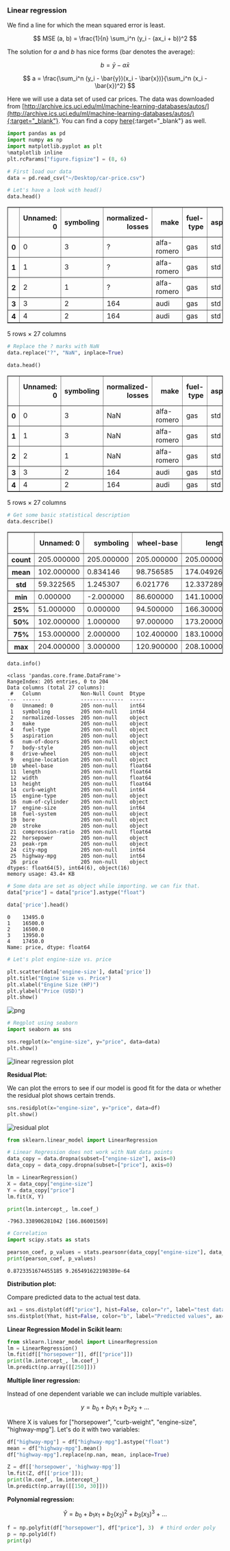 ### Linear regression 

We find a line for which the mean squared error is least. 

$$ MSE (a, b) = \frac{1}{n} \sum_i^n (y_i - (ax_i + b))^2  $$ 

The solution for $a$ and $b$ has nice forms (bar denotes the average): 

$$ b = \bar{y} - a \bar{x}  $$ 

$$ a = \frac{\sum_i^n (y_i - \bar{y})(x_i - \bar{x})}{\sum_i^n (x_i - \bar{x})^2}  $$ 

Here we will use a data set of used car prices. The data was downloaded from [http://archive.ics.uci.edu/ml/machine-learning-databases/autos/](http://archive.ics.uci.edu/ml/machine-learning-databases/autos/){:target="_blank"}. You can find a copy [here](https://pranabdas.github.io/drive/downloads/datasets/car-price.csv){:target="_blank"} as well. 

```python
import pandas as pd
import numpy as np 
import matplotlib.pyplot as plt
%matplotlib inline
plt.rcParams["figure.figsize"] = (8, 6)
```


```python
# First load our data
data = pd.read_csv("~/Desktop/car-price.csv")
```


```python
# Let's have a look with head()
data.head()
```




<div>
<style scoped>
    .dataframe tbody tr th:only-of-type {
        vertical-align: middle;
    }

    .dataframe tbody tr th {
        vertical-align: top;
    }

    .dataframe thead th {
        text-align: right;
    }
</style>
<table border="1" class="dataframe">
  <thead>
    <tr style="text-align: right;">
      <th></th>
      <th>Unnamed: 0</th>
      <th>symboling</th>
      <th>normalized-losses</th>
      <th>make</th>
      <th>fuel-type</th>
      <th>aspiration</th>
      <th>num-of-doors</th>
      <th>body-style</th>
      <th>drive-wheel</th>
      <th>engine-location</th>
      <th>...</th>
      <th>engine-size</th>
      <th>fuel-system</th>
      <th>bore</th>
      <th>stroke</th>
      <th>compression-ratio</th>
      <th>horsepower</th>
      <th>peak-rpm</th>
      <th>city-mpg</th>
      <th>highway-mpg</th>
      <th>price</th>
    </tr>
  </thead>
  <tbody>
    <tr>
      <th>0</th>
      <td>0</td>
      <td>3</td>
      <td>?</td>
      <td>alfa-romero</td>
      <td>gas</td>
      <td>std</td>
      <td>two</td>
      <td>convertible</td>
      <td>rwd</td>
      <td>front</td>
      <td>...</td>
      <td>130</td>
      <td>mpfi</td>
      <td>3.47</td>
      <td>2.68</td>
      <td>9.0</td>
      <td>111</td>
      <td>5000</td>
      <td>21</td>
      <td>27</td>
      <td>13495</td>
    </tr>
    <tr>
      <th>1</th>
      <td>1</td>
      <td>3</td>
      <td>?</td>
      <td>alfa-romero</td>
      <td>gas</td>
      <td>std</td>
      <td>two</td>
      <td>convertible</td>
      <td>rwd</td>
      <td>front</td>
      <td>...</td>
      <td>130</td>
      <td>mpfi</td>
      <td>3.47</td>
      <td>2.68</td>
      <td>9.0</td>
      <td>111</td>
      <td>5000</td>
      <td>21</td>
      <td>27</td>
      <td>16500</td>
    </tr>
    <tr>
      <th>2</th>
      <td>2</td>
      <td>1</td>
      <td>?</td>
      <td>alfa-romero</td>
      <td>gas</td>
      <td>std</td>
      <td>two</td>
      <td>hatchback</td>
      <td>rwd</td>
      <td>front</td>
      <td>...</td>
      <td>152</td>
      <td>mpfi</td>
      <td>2.68</td>
      <td>3.47</td>
      <td>9.0</td>
      <td>154</td>
      <td>5000</td>
      <td>19</td>
      <td>26</td>
      <td>16500</td>
    </tr>
    <tr>
      <th>3</th>
      <td>3</td>
      <td>2</td>
      <td>164</td>
      <td>audi</td>
      <td>gas</td>
      <td>std</td>
      <td>four</td>
      <td>sedan</td>
      <td>fwd</td>
      <td>front</td>
      <td>...</td>
      <td>109</td>
      <td>mpfi</td>
      <td>3.19</td>
      <td>3.40</td>
      <td>10.0</td>
      <td>102</td>
      <td>5500</td>
      <td>24</td>
      <td>30</td>
      <td>13950</td>
    </tr>
    <tr>
      <th>4</th>
      <td>4</td>
      <td>2</td>
      <td>164</td>
      <td>audi</td>
      <td>gas</td>
      <td>std</td>
      <td>four</td>
      <td>sedan</td>
      <td>4wd</td>
      <td>front</td>
      <td>...</td>
      <td>136</td>
      <td>mpfi</td>
      <td>3.19</td>
      <td>3.40</td>
      <td>8.0</td>
      <td>115</td>
      <td>5500</td>
      <td>18</td>
      <td>22</td>
      <td>17450</td>
    </tr>
  </tbody>
</table>
<p>5 rows × 27 columns</p>
</div>




```python
# Replace the ? marks with NaN
data.replace("?", "NaN", inplace=True)
```


```python
data.head()
```




<div>
<style scoped>
    .dataframe tbody tr th:only-of-type {
        vertical-align: middle;
    }

    .dataframe tbody tr th {
        vertical-align: top;
    }

    .dataframe thead th {
        text-align: right;
    }
</style>
<table border="1" class="dataframe">
  <thead>
    <tr style="text-align: right;">
      <th></th>
      <th>Unnamed: 0</th>
      <th>symboling</th>
      <th>normalized-losses</th>
      <th>make</th>
      <th>fuel-type</th>
      <th>aspiration</th>
      <th>num-of-doors</th>
      <th>body-style</th>
      <th>drive-wheel</th>
      <th>engine-location</th>
      <th>...</th>
      <th>engine-size</th>
      <th>fuel-system</th>
      <th>bore</th>
      <th>stroke</th>
      <th>compression-ratio</th>
      <th>horsepower</th>
      <th>peak-rpm</th>
      <th>city-mpg</th>
      <th>highway-mpg</th>
      <th>price</th>
    </tr>
  </thead>
  <tbody>
    <tr>
      <th>0</th>
      <td>0</td>
      <td>3</td>
      <td>NaN</td>
      <td>alfa-romero</td>
      <td>gas</td>
      <td>std</td>
      <td>two</td>
      <td>convertible</td>
      <td>rwd</td>
      <td>front</td>
      <td>...</td>
      <td>130</td>
      <td>mpfi</td>
      <td>3.47</td>
      <td>2.68</td>
      <td>9.0</td>
      <td>111</td>
      <td>5000</td>
      <td>21</td>
      <td>27</td>
      <td>13495</td>
    </tr>
    <tr>
      <th>1</th>
      <td>1</td>
      <td>3</td>
      <td>NaN</td>
      <td>alfa-romero</td>
      <td>gas</td>
      <td>std</td>
      <td>two</td>
      <td>convertible</td>
      <td>rwd</td>
      <td>front</td>
      <td>...</td>
      <td>130</td>
      <td>mpfi</td>
      <td>3.47</td>
      <td>2.68</td>
      <td>9.0</td>
      <td>111</td>
      <td>5000</td>
      <td>21</td>
      <td>27</td>
      <td>16500</td>
    </tr>
    <tr>
      <th>2</th>
      <td>2</td>
      <td>1</td>
      <td>NaN</td>
      <td>alfa-romero</td>
      <td>gas</td>
      <td>std</td>
      <td>two</td>
      <td>hatchback</td>
      <td>rwd</td>
      <td>front</td>
      <td>...</td>
      <td>152</td>
      <td>mpfi</td>
      <td>2.68</td>
      <td>3.47</td>
      <td>9.0</td>
      <td>154</td>
      <td>5000</td>
      <td>19</td>
      <td>26</td>
      <td>16500</td>
    </tr>
    <tr>
      <th>3</th>
      <td>3</td>
      <td>2</td>
      <td>164</td>
      <td>audi</td>
      <td>gas</td>
      <td>std</td>
      <td>four</td>
      <td>sedan</td>
      <td>fwd</td>
      <td>front</td>
      <td>...</td>
      <td>109</td>
      <td>mpfi</td>
      <td>3.19</td>
      <td>3.40</td>
      <td>10.0</td>
      <td>102</td>
      <td>5500</td>
      <td>24</td>
      <td>30</td>
      <td>13950</td>
    </tr>
    <tr>
      <th>4</th>
      <td>4</td>
      <td>2</td>
      <td>164</td>
      <td>audi</td>
      <td>gas</td>
      <td>std</td>
      <td>four</td>
      <td>sedan</td>
      <td>4wd</td>
      <td>front</td>
      <td>...</td>
      <td>136</td>
      <td>mpfi</td>
      <td>3.19</td>
      <td>3.40</td>
      <td>8.0</td>
      <td>115</td>
      <td>5500</td>
      <td>18</td>
      <td>22</td>
      <td>17450</td>
    </tr>
  </tbody>
</table>
<p>5 rows × 27 columns</p>
</div>




```python
# Get some basic statistical description 
data.describe()
```




<div>
<style scoped>
    .dataframe tbody tr th:only-of-type {
        vertical-align: middle;
    }

    .dataframe tbody tr th {
        vertical-align: top;
    }

    .dataframe thead th {
        text-align: right;
    }
</style>
<table border="1" class="dataframe">
  <thead>
    <tr style="text-align: right;">
      <th></th>
      <th>Unnamed: 0</th>
      <th>symboling</th>
      <th>wheel-base</th>
      <th>length</th>
      <th>width</th>
      <th>height</th>
      <th>curb-weight</th>
      <th>engine-size</th>
      <th>compression-ratio</th>
      <th>city-mpg</th>
      <th>highway-mpg</th>
    </tr>
  </thead>
  <tbody>
    <tr>
      <th>count</th>
      <td>205.000000</td>
      <td>205.000000</td>
      <td>205.000000</td>
      <td>205.000000</td>
      <td>205.000000</td>
      <td>205.000000</td>
      <td>205.000000</td>
      <td>205.000000</td>
      <td>205.000000</td>
      <td>205.000000</td>
      <td>205.000000</td>
    </tr>
    <tr>
      <th>mean</th>
      <td>102.000000</td>
      <td>0.834146</td>
      <td>98.756585</td>
      <td>174.049268</td>
      <td>65.907805</td>
      <td>53.724878</td>
      <td>2555.565854</td>
      <td>126.907317</td>
      <td>10.142537</td>
      <td>25.219512</td>
      <td>30.751220</td>
    </tr>
    <tr>
      <th>std</th>
      <td>59.322565</td>
      <td>1.245307</td>
      <td>6.021776</td>
      <td>12.337289</td>
      <td>2.145204</td>
      <td>2.443522</td>
      <td>520.680204</td>
      <td>41.642693</td>
      <td>3.972040</td>
      <td>6.542142</td>
      <td>6.886443</td>
    </tr>
    <tr>
      <th>min</th>
      <td>0.000000</td>
      <td>-2.000000</td>
      <td>86.600000</td>
      <td>141.100000</td>
      <td>60.300000</td>
      <td>47.800000</td>
      <td>1488.000000</td>
      <td>61.000000</td>
      <td>7.000000</td>
      <td>13.000000</td>
      <td>16.000000</td>
    </tr>
    <tr>
      <th>25%</th>
      <td>51.000000</td>
      <td>0.000000</td>
      <td>94.500000</td>
      <td>166.300000</td>
      <td>64.100000</td>
      <td>52.000000</td>
      <td>2145.000000</td>
      <td>97.000000</td>
      <td>8.600000</td>
      <td>19.000000</td>
      <td>25.000000</td>
    </tr>
    <tr>
      <th>50%</th>
      <td>102.000000</td>
      <td>1.000000</td>
      <td>97.000000</td>
      <td>173.200000</td>
      <td>65.500000</td>
      <td>54.100000</td>
      <td>2414.000000</td>
      <td>120.000000</td>
      <td>9.000000</td>
      <td>24.000000</td>
      <td>30.000000</td>
    </tr>
    <tr>
      <th>75%</th>
      <td>153.000000</td>
      <td>2.000000</td>
      <td>102.400000</td>
      <td>183.100000</td>
      <td>66.900000</td>
      <td>55.500000</td>
      <td>2935.000000</td>
      <td>141.000000</td>
      <td>9.400000</td>
      <td>30.000000</td>
      <td>34.000000</td>
    </tr>
    <tr>
      <th>max</th>
      <td>204.000000</td>
      <td>3.000000</td>
      <td>120.900000</td>
      <td>208.100000</td>
      <td>72.300000</td>
      <td>59.800000</td>
      <td>4066.000000</td>
      <td>326.000000</td>
      <td>23.000000</td>
      <td>49.000000</td>
      <td>54.000000</td>
    </tr>
  </tbody>
</table>
</div>




```python
data.info()
```

    <class 'pandas.core.frame.DataFrame'>
    RangeIndex: 205 entries, 0 to 204
    Data columns (total 27 columns):
     #   Column             Non-Null Count  Dtype  
    ---  ------             --------------  -----  
     0   Unnamed: 0         205 non-null    int64  
     1   symboling          205 non-null    int64  
     2   normalized-losses  205 non-null    object 
     3   make               205 non-null    object 
     4   fuel-type          205 non-null    object 
     5   aspiration         205 non-null    object 
     6   num-of-doors       205 non-null    object 
     7   body-style         205 non-null    object 
     8   drive-wheel        205 non-null    object 
     9   engine-location    205 non-null    object 
     10  wheel-base         205 non-null    float64
     11  length             205 non-null    float64
     12  width              205 non-null    float64
     13  height             205 non-null    float64
     14  curb-weight        205 non-null    int64  
     15  engine-type        205 non-null    object 
     16  num-of-cylinder    205 non-null    object 
     17  engine-size        205 non-null    int64  
     18  fuel-system        205 non-null    object 
     19  bore               205 non-null    object 
     20  stroke             205 non-null    object 
     21  compression-ratio  205 non-null    float64
     22  horsepower         205 non-null    object 
     23  peak-rpm           205 non-null    object 
     24  city-mpg           205 non-null    int64  
     25  highway-mpg        205 non-null    int64  
     26  price              205 non-null    object 
    dtypes: float64(5), int64(6), object(16)
    memory usage: 43.4+ KB



```python
# Some data are set as object while importing. we can fix that. 
data["price"] = data["price"].astype("float")
```


```python
data['price'].head()
```




    0    13495.0
    1    16500.0
    2    16500.0
    3    13950.0
    4    17450.0
    Name: price, dtype: float64




```python
# Let's plot engine-size vs. price 

plt.scatter(data['engine-size'], data['price'])
plt.title("Engine Size vs. Price")
plt.xlabel("Engine Size (HP)") 
plt.ylabel("Price (USD)")
plt.show()
```


![png](../img/pandas-car-price.png)



```python
# Regplot using seaborn
import seaborn as sns 

sns.regplot(x="engine-size", y="price", data=data)
plt.show()
```


![linear regression plot](../img/pandas-linear-regression.png)

**Residual Plot:**

We can plot the errors to see if our model is good fit for the data or whether the residual plot shows certain trends. 

```py
sns.residplot(x="engine-size", y="price", data=df)
plt.show()
```
![residual plot](../img/pandas-residual-plot.png) 


```python
from sklearn.linear_model import LinearRegression 

# Linear Regression does not work with NaN data points 
data_copy = data.dropna(subset=["engine-size"], axis=0)
data_copy = data_copy.dropna(subset=["price"], axis=0)

lm = LinearRegression()
X = data_copy["engine-size"] 
Y = data_copy["price"] 
lm.fit(X, Y)

print(lm.intercept_, lm.coef_)
```

    -7963.338906281042 [166.86001569]



```python
# Correlation 
import scipy.stats as stats 

pearson_coef, p_values = stats.pearsonr(data_copy["engine-size"], data_copy["price"])
print(pearson_coef, p_values)
```

    0.8723351674455185 9.265491622198389e-64

**Distribution plot:** 

Compare predicted data to the actual test data. 
```py 
ax1 = sns.distplot(df["price"], hist=False, color="r", label="test data")
sns.distplot(Yhat, hist=False, color="b", label="Predicted values", ax=ax1)
```

**Linear Regression Model in Scikit learn:** 

```py
from sklearn.linear_model import LinearRegression 
lm = LinearRegression()
lm.fit(df[["horsepower"]], df[["price"]])
print(lm.intercept_, lm.coef_)
lm.predict(np.array([[250]])) 
```

**Multiple liner regression:** 

Instead of one dependent variable we can include multiple variables. 

$$ y = b_0 + b_1 x_1 + b_2 x_2 + ... $$ 

Where X is values for ["horsepower", "curb-weight", "engine-size", "highway-mpg"]. Let's do it with two variables: 

```py
df["highway-mpg"] = df["highway-mpg"].astype("float")
mean = df["highway-mpg"].mean()
df["highway-mpg"].replace(np.nan, mean, inplace=True)

Z = df[['horsepower', 'highway-mpg']]
lm.fit(Z, df[['price']]); 
print(lm.coef_, lm.intercept_)
lm.predict(np.array([[150, 30]]))
```

**Polynomial regression:** 

$$ \hat{Y} = b_0 + b_1 x_1 + b_2 (x_2)^2 + b_3 (x_3)^3 + ... $$ 

```py
f = np.polyfit(df["horsepower"], df["price"], 3)  # third order poly
p = np.poly1d(f)
print(p)
```

